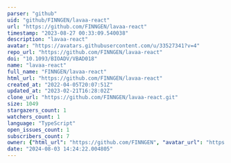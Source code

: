 ```yaml
---
parser: "github"
uid: "github/FINNGEN/lavaa-react"
url: "https://github.com/FINNGEN/lavaa-react"
timestamp: "2023-08-27 00:33:09.540038"
description: "lavaa-react"
avatar: "https://avatars.githubusercontent.com/u/33527341?v=4"
repo_url: "https://github.com/FINNGEN/lavaa-react"
doi: "10.1093/BIOADV/VBAD018"
name: "lavaa-react"
full_name: "FINNGEN/lavaa-react"
html_url: "https://github.com/FINNGEN/lavaa-react"
created_at: "2022-04-05T20:07:51Z"
updated_at: "2023-02-21T16:28:02Z"
clone_url: "https://github.com/FINNGEN/lavaa-react.git"
size: 1049
stargazers_count: 1
watchers_count: 1
language: "TypeScript"
open_issues_count: 1
subscribers_count: 7
owner: {"html_url": "https://github.com/FINNGEN", "avatar_url": "https://avatars.githubusercontent.com/u/33527341?v=4", "login": "FINNGEN", "type": "Organization"}
date: "2024-08-03 14:24:22.004805"
---
```


